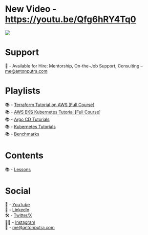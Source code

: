 # New Video - https://youtu.be/Qfg6hRY4Tq0

[<img src="assets/255.jpg?raw=true">](https://youtu.be/Qfg6hRY4Tq0)

# Support

💼 - Available for Hire: Mentorship, On-the-Job Support, Consulting – me@antonputra.com

# Playlists

📚 - [Terraform Tutorial on AWS [Full Course]](https://www.youtube.com/playlist?list=PLiMWaCMwGJXkGuVPyM2hTQumcaqnXEgHA)  
📚 - [AWS EKS Kubernetes Tutorial [Full Course]](https://www.youtube.com/playlist?list=PLiMWaCMwGJXnKY6XmeifEpjIfkWRo9v2l)  
📚 - [Argo CD Tutorials](https://www.youtube.com/playlist?list=PLiMWaCMwGJXkktZoHhmL6sbg7ELNjv9Xw)  
📚 - [Kubernetes Tutorials](https://www.youtube.com/playlist?list=PLiMWaCMwGJXnHmccp2xlBENZ1xr4FpjXF)  
📚 - [Benchmarks](https://www.youtube.com/playlist?list=PLiMWaCMwGJXmcDLvMQeORJ-j_jayKaLVn)

# Contents

📚 - [Lessons](docs/contents.md)

# Social

🎥 - [YouTube](https://www.youtube.com/c/AntonPutra)  
💼 - [LinkedIn](https://www.linkedin.com/in/anton-putra)  
🛠️ - [Twitter/X](https://x.com/antonvputra)  
🙋‍♂️ - [Instagram](https://www.instagram.com/aputrabay)  
📨 - me@antonputra.com
